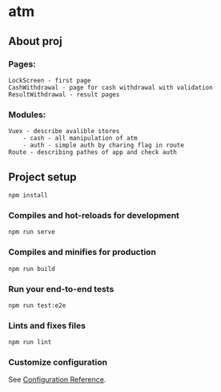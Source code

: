 # atm

## About proj

### Pages:
    LockScreen - first page
    CashWithdrawal - page for cash withdrawal with validation
    ResultWithdrawal - result pages

### Modules:
    Vuex - describe avalible stores
        - cash - all manipulation of atm
        - auth - simple auth by charing flag in route
    Route - describing pathes of app and check auth

## Project setup
```
npm install
```

### Compiles and hot-reloads for development
```
npm run serve
```

### Compiles and minifies for production
```
npm run build
```

### Run your end-to-end tests
```
npm run test:e2e
```

### Lints and fixes files
```
npm run lint
```

### Customize configuration
See [Configuration Reference](https://cli.vuejs.org/config/).



